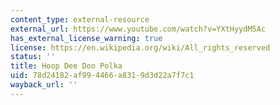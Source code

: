```yaml
---
content_type: external-resource
external_url: https://www.youtube.com/watch?v=YXtHyydM5Ac
has_external_license_warning: true
license: https://en.wikipedia.org/wiki/All_rights_reserved
status: ''
title: Hoop Dee Doo Polka
uid: 78d24182-af99-4466-a831-9d3d22a7f7c1
wayback_url: ''
---
```

